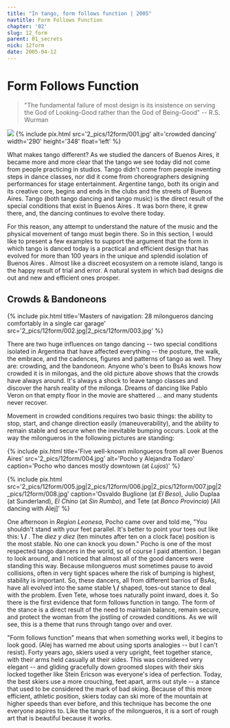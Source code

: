 ```yaml
---
title: "In tango, form follows function | 2005"
navtitle: Form Follows Function
chapter: '02'
slug: 12_form
parent: 01_secrets
nick: 12form
date: 2005-04-12
---
```


# Form Follows Function

> "The fundamental failure of most design is its insistence on serving
> the God of Looking-Good rather than the God of Being-Good"
> -- R.S. Wurman

![]({{site.res}}/)
{% include pix.html
src='2_pics/12form/001.jpg'
alt='crowded dancing'
width='290' height='348' float='left'
%}

What makes tango different? As we studied the dancers of Buenos Aires, it became more and more clear that the tango we see today did not come from people practicing in studios.
Tango didn't come from people inventing steps in dance classes, nor did it come from choreographers designing performances for stage entertainment.
Argentine tango, both its origin and its creative core, begins and ends in the clubs and the streets of Buenos Aires.
Tango (both tango dancing and tango music) is the direct result of the special conditions that exist in Buenos Aires . It was born there, it grew there, and, the dancing continues to evolve there today.

For this reason, any attempt to understand the nature of the music and the physical movement of tango must begin there.
So in this section, I would like to present a few examples to support the argument that the form in which tango is danced today is a practical and efficient design that has evolved for more than 100 years in the unique and splendid isolation of Buenos Aires . Almost like a discreet ecosystem on a remote island, tango is the happy result of trial and error.
A natural system in which bad designs die out and new and efficient ones prosper.

## Crowds & Bandoneons

{% include pix.html
title='Masters of navigation: 28 milongueros dancing comfortably in a single car garage'
src='2_pics/12form/002.jpg|2_pics/12form/003.jpg'
%}


There are two huge influences on tango dancing -- two special conditions isolated in Argentina that have affected everything -- the posture, the walk, the embrace, and the cadences, figures and patterns of tango as well.
They are: crowding, and the bandoneon.
Anyone who's been to BsAs knows how crowded it is in milongas, and the old picture above shows that the crowds have always around.
It's always a shock to leave tango classes and discover the harsh reality of the milonga.
Dreams of dancing like Pablo Veron on that empty floor in the movie are shattered ... and many students never recover.

Movement in crowded conditions requires two basic things: the ability to stop, start, and change direction easily (maneuverability), and the ability to remain stable and secure when the inevitable bumping occurs.
Look at the way the milongueros in the following pictures are standing:

{% include pix.html
title='Five well-known milongueros from all over Buenos Aires'
src='2_pics/12form/004.jpg'
alt='Pocho y Alejandra Todaro'
caption='Pocho who dances mostly downtown (at _Lujos_)'
%}

{% include pix.html
src='2_pics/12form/005.jpg|2_pics/12form/006.jpg|2_pics/12form/007.jpg|2_pics/12form/008.jpg'
caption='Osvaldo Buglione (at _El Beso_), Julio Duplaa (at Sunderland), _El Chino_ (at _Sin Rumbo_), and Tete (at _Banco Provincia_) \[All dancing with Alej\]'
%}


One afternoon in _Region Leonesa_, Pocho came over and told me, "You shouldn't stand with your feet parallel.
It's better to point your toes out like this: **\\ /** . The _diez y diez_ (ten minutes after ten on a clock face) position is the most stable.
No one can knock you down." Pocho is one of the most respected tango dancers in the world, so of course I paid attention.
I began to look around, and I noticed that almost all of the good dancers were standing this way.
Because milongueros must sometimes pause to avoid collisions, often in very tight spaces where the risk of bumping is highest, stability is important.
So, these dancers, all from different barrios of BsAs, have all evolved into the same stable **\\ /** shaped, toes-out stance to deal with the problem.
Even Tete, whose toes naturally point inward, does it.
So there is the first evidence that form follows function in tango.
The form of the stance is a direct result of the need to maintain balance, remain secure, and protect the woman from the jostling of crowded conditions.
As we will see, this is a theme that runs through tango over and over.

"Form follows function" means that when something works well, it begins to look good. (Alej has warned me about using sports analogies -- but I can't resist). Forty years ago, skiers used a very upright, feet together stance, with their arms held casually at their sides.
This was considered very elegant -- and gliding gracefully down groomed slopes with their skis locked together like Stein Ericson was everyone's idea of perfection.
Today, the best skiers use a more crouching, feet apart, arms out style -- a stance that used to be considered the mark of bad skiing.
Because of this more efficient, athletic position, skiers today can ski more of the mountain at higher speeds than ever before, and this technique has become the one everyone aspires to.
Like the tango of the milongueros, it is a sort of rough art that is beautiful because it works.
